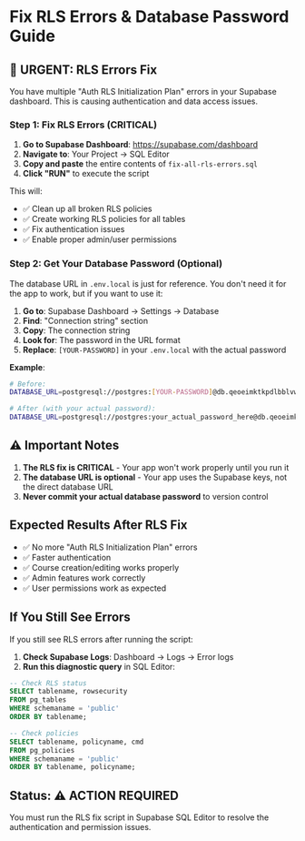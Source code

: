 # Fix RLS Errors & Database Password Guide

## 🚨 URGENT: RLS Errors Fix

You have multiple "Auth RLS Initialization Plan" errors in your Supabase dashboard. This is causing authentication and data access issues.

### Step 1: Fix RLS Errors (CRITICAL)

1. **Go to Supabase Dashboard**: https://supabase.com/dashboard
2. **Navigate to**: Your Project → SQL Editor
3. **Copy and paste** the entire contents of `fix-all-rls-errors.sql`
4. **Click "RUN"** to execute the script

This will:
- ✅ Clean up all broken RLS policies
- ✅ Create working RLS policies for all tables
- ✅ Fix authentication issues
- ✅ Enable proper admin/user permissions

### Step 2: Get Your Database Password (Optional)

The database URL in `.env.local` is just for reference. You don't need it for the app to work, but if you want to use it:

1. **Go to**: Supabase Dashboard → Settings → Database
2. **Find**: "Connection string" section
3. **Copy**: The connection string
4. **Look for**: The password in the URL format
5. **Replace**: `[YOUR-PASSWORD]` in your `.env.local` with the actual password

**Example**:
```bash
# Before:
DATABASE_URL=postgresql://postgres:[YOUR-PASSWORD]@db.qeoeimktkpdlbblvwhri.supabase.co:5432/postgres

# After (with your actual password):
DATABASE_URL=postgresql://postgres:your_actual_password_here@db.qeoeimktkpdlbblvwhri.supabase.co:5432/postgres
```

## ⚠️ Important Notes

1. **The RLS fix is CRITICAL** - Your app won't work properly until you run it
2. **The database URL is optional** - Your app uses the Supabase keys, not the direct database URL
3. **Never commit your actual database password** to version control

## Expected Results After RLS Fix

- ✅ No more "Auth RLS Initialization Plan" errors
- ✅ Faster authentication
- ✅ Course creation/editing works properly
- ✅ Admin features work correctly
- ✅ User permissions work as expected

## If You Still See Errors

If you still see RLS errors after running the script:

1. **Check Supabase Logs**: Dashboard → Logs → Error logs
2. **Run this diagnostic query** in SQL Editor:
```sql
-- Check RLS status
SELECT tablename, rowsecurity 
FROM pg_tables 
WHERE schemaname = 'public' 
ORDER BY tablename;

-- Check policies
SELECT tablename, policyname, cmd 
FROM pg_policies 
WHERE schemaname = 'public' 
ORDER BY tablename, policyname;
```

## Status: ⚠️ ACTION REQUIRED

You must run the RLS fix script in Supabase SQL Editor to resolve the authentication and permission issues.
